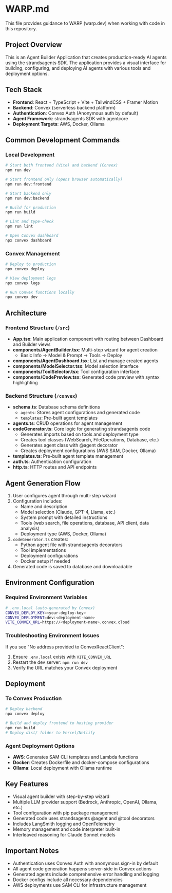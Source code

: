 # WARP.md

This file provides guidance to WARP (warp.dev) when working with code in this repository.

## Project Overview

This is an Agent Builder Application that creates production-ready AI agents using the strandsagents SDK. The application provides a visual interface for building, configuring, and deploying AI agents with various tools and deployment options.

## Tech Stack

- **Frontend**: React + TypeScript + Vite + TailwindCSS + Framer Motion
- **Backend**: Convex (serverless backend platform)
- **Authentication**: Convex Auth (Anonymous auth by default)
- **Agent Framework**: strandsagents SDK with agentcore
- **Deployment Targets**: AWS, Docker, Ollama

## Common Development Commands

### Local Development
```powershell
# Start both frontend (Vite) and backend (Convex)
npm run dev

# Start frontend only (opens browser automatically)
npm run dev:frontend

# Start backend only
npm run dev:backend

# Build for production
npm run build

# Lint and type-check
npm run lint

# Open Convex dashboard
npx convex dashboard
```

### Convex Management
```powershell
# Deploy to production
npx convex deploy

# View deployment logs
npx convex logs

# Run Convex functions locally
npx convex dev
```

## Architecture

### Frontend Structure (`/src`)
- **App.tsx**: Main application component with routing between Dashboard and Builder views
- **components/AgentBuilder.tsx**: Multi-step wizard for agent creation
  - Basic Info → Model & Prompt → Tools → Deploy
- **components/AgentDashboard.tsx**: List and manage created agents
- **components/ModelSelector.tsx**: Model selection interface
- **components/ToolSelector.tsx**: Tool configuration interface
- **components/CodePreview.tsx**: Generated code preview with syntax highlighting

### Backend Structure (`/convex`)
- **schema.ts**: Database schema definitions
  - `agents`: Stores agent configurations and generated code
  - `templates`: Pre-built agent templates
- **agents.ts**: CRUD operations for agent management
- **codeGenerator.ts**: Core logic for generating strandsagents code
  - Generates imports based on tools and deployment type
  - Creates tool classes (WebSearch, FileOperations, Database, etc.)
  - Generates agent class with @agent decorator
  - Creates deployment configurations (AWS SAM, Docker, Ollama)
- **templates.ts**: Pre-built agent template management
- **auth.ts**: Authentication configuration
- **http.ts**: HTTP routes and API endpoints

## Agent Generation Flow

1. User configures agent through multi-step wizard
2. Configuration includes:
   - Name and description
   - Model selection (Claude, GPT-4, Llama, etc.)
   - System prompt with detailed instructions
   - Tools (web search, file operations, database, API client, data analysis)
   - Deployment type (AWS, Docker, Ollama)
3. `codeGenerator.ts` creates:
   - Python agent file with strandsagents decorators
   - Tool implementations
   - Deployment configurations
   - Docker setup if needed
4. Generated code is saved to database and downloadable

## Environment Configuration

### Required Environment Variables
```bash
# .env.local (auto-generated by Convex)
CONVEX_DEPLOY_KEY=<your-deploy-key>
CONVEX_DEPLOYMENT=dev:<deployment-name>
VITE_CONVEX_URL=https://<deployment-name>.convex.cloud
```

### Troubleshooting Environment Issues
If you see "No address provided to ConvexReactClient":
1. Ensure `.env.local` exists with `VITE_CONVEX_URL`
2. Restart the dev server: `npm run dev`
3. Verify the URL matches your Convex deployment

## Deployment

### To Convex Production
```powershell
# Deploy backend
npx convex deploy

# Build and deploy frontend to hosting provider
npm run build
# Deploy dist/ folder to Vercel/Netlify
```

### Agent Deployment Options
- **AWS**: Generates SAM CLI templates and Lambda functions
- **Docker**: Creates Dockerfile and docker-compose configurations
- **Ollama**: Local deployment with Ollama runtime

## Key Features

- Visual agent builder with step-by-step wizard
- Multiple LLM provider support (Bedrock, Anthropic, OpenAI, Ollama, etc.)
- Tool configuration with pip package management
- Generated code uses strandsagents @agent and @tool decorators
- Includes LangSmith logging and OpenTelemetry
- Memory management and code interpreter built-in
- Interleaved reasoning for Claude Sonnet models

## Important Notes

- Authentication uses Convex Auth with anonymous sign-in by default
- All agent code generation happens server-side in Convex actions
- Generated agents include comprehensive error handling and logging
- Docker configs include all necessary dependencies
- AWS deployments use SAM CLI for infrastructure management